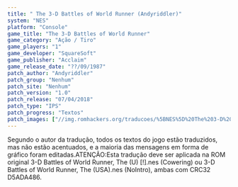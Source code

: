 ```yaml
---
title: " The 3-D Battles of World Runner (Andyriddler)"
system: "NES"
platform: "Console"
game_title: "The 3-D Battles of World Runner"
game_category: "Ação / Tiro"
game_players: "1"
game_developer: "SquareSoft"
game_publisher: "Acclaim"
game_release_date: "??/09/1987"
patch_author: "Andyriddler"
patch_group: "Nenhum"
patch_site: "Nenhum"
patch_version: "1.0"
patch_release: "07/04/2018"
patch_type: "IPS"
patch_progress: "Textos"
patch_images: ["//img.romhackers.org/traducoes/%5BNES%5D%20The%203-D%20Battles%20of%20World%20Runner%20-%20Andyriddler%20-%201.png","//img.romhackers.org/traducoes/%5BNES%5D%20The%203-D%20Battles%20of%20World%20Runner%20-%20Andyriddler%20-%202.png","//img.romhackers.org/traducoes/%5BNES%5D%20The%203-D%20Battles%20of%20World%20Runner%20-%20Andyriddler%20-%203.png"]
---
```

Segundo o autor da tradução, todos os textos do jogo estão traduzidos, mas não estão acentuados, e a maioria das mensagens em forma de gráfico foram editadas.ATENÇÃO:Esta tradução deve ser aplicada na ROM original 3-D Battles of World Runner, The (U) [!].nes (Cowering) ou 3-D Battles of World Runner, The (USA).nes (NoIntro), ambas com CRC32 D5ADA486.